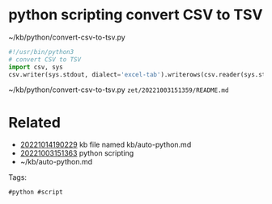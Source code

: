 # python scripting convert CSV to TSV
~/kb/python/convert-csv-to-tsv.py
```python
#!/usr/bin/python3
# convert CSV to TSV
import csv, sys
csv.writer(sys.stdout, dialect='excel-tab').writerows(csv.reader(sys.stdin))
```

~/kb/python/convert-csv-to-tsv.py
` zet/20221003151359/README.md `

# Related

- [20221014190229](/zet/20221014190229/README.md) kb file named kb/auto-python.md
- [20221003151363](/zet/20221003151363/README.md) python scripting
- ~/kb/auto-python.md

Tags:

    #python #script 
